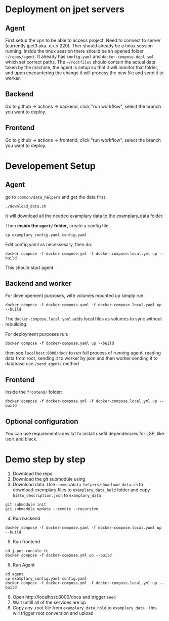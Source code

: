 # Deployment on jpet servers

## Agent

First setup the vpn to be able to access project,
Need to connect to server (currently jpet3 aka. x.x.x.220).
Ther should already be a tmux session running.
Inside the tmux session there should be an opened folder `~/repos/agent`.
It already has `config.yaml` and `docker-compose.depl.yml` which set correct paths.
The `~/rootfiles` should contain the actual data taken by the machine, the agent is setup so that it will monitor that folder, and upon encountering the change it will process the new file and send it to worker.

## Backend

Go to github -> actions -> backend, click "run workflow", select the branch you want to deploy.

## Frontend

Go to github -> actions -> frontend, click "run workflow", select the branch you want to deploy.


# Developement Setup

## Agent
go to `common/data_helpers` and get the data first


```
./download_data.sh
```

It will download all the needed examplary data to the examplary_data folder.

Then **inside the ``agent/`` folder**, create a config file:

```
cp examplary_config.yaml config.yaml
```

Edit config.yaml as necessesary, then do:

```
docker compose -f docker-compose.yml -f docker-compose.local.yml up --build
```

This should start agent.

## Backend and worker

For developement purposes, with volumes mounted up simply run

```
docker compose -f docker-compose.yaml -f docker-compose.local.yaml up --build
```

The `docker-compose.local.yaml` adds local files as volumes to sync without rebuilding.

For deployment purposes run:

```
docker compose -f docker-compose.yaml up --build
```

then see `localhost:8000/docs`
to run full process of running agent, reading data from root, sending it to worker by json and then worker sending it to database use `/send_agent/` method

## Frontend

Inside the `frontend/` folder:

```
docker compose -f docker-compose.yml -f docker-compose.local.yml up --build
```

## Optional configuration

You can use requirements-dev.txt to install usefil dependencies for LSP, like isort and black.

# Demo step by step

1. Download the repo
2. Download the git submodule using
3. Download data. Use `common/data_helpers/download_data.sh` to download exemplary files to `examplary_data_hold` folder and copy `histo_description.json` to `examplary_data`

```
git submodule init
git submodule update --remote --recursive

```

4. Run backend


```
docker compose -f docker-compose.yaml -f docker-compose.local.yaml up --build
```

5. Run frontend

```
cd j-pet-console-fe
docker compose -f docker-compose.yml up --build
```

6. Run Agent

```
cd agent
cp examplary_config.yaml config.yaml
docker compose -f docker-compose.yml -f docker-compose.local.yml up --build

```

6. Open http://localhost:8000/docs and trigger `seed`
7. Wait untill all of the services are up
8. Copy any .root file from `examplary_data_hold` to `examplary_data` - this will trigger root conversion and upload
